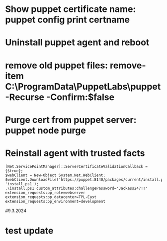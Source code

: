 # Show puppet certificate name: puppet config print certname
# Uninstall puppet agent and reboot 
# remove old puppet files: remove-item C:\ProgramData\PuppetLabs\puppet -Recurse -Confirm:$false
# Purge cert from puppet server: puppet node purge <CERTNAME>
# Reinstall agent with trusted facts
    [Net.ServicePointManager]::ServerCertificateValidationCallback = {$true};
    $webClient = New-Object System.Net.WebClient;
    $webClient.DownloadFile('https://puppet:8140/packages/current/install.ps1', 'install.ps1');
    .\install.ps1 custom_attributes:challengePassword='Jackass247!!' extension_requests:pp_role=webserver extension_requests:pp_datacenter=TPL-East extension_requests:pp_environment=development

#9.3.2024
# test update

